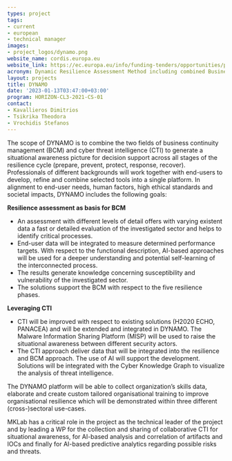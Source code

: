 ```yaml
---
types: project
tags:
- current
- european
- technical manager
images: 
- project_logos/dynamo.png
website_name: cordis.europa.eu
website_link: https://ec.europa.eu/info/funding-tenders/opportunities/portal/screen/how-to-participate/org-details/987472029/project/101069601/program/43108390/details
acronym: Dynamic Resilience Assessment Method including combined Business Continuity Management and Cyber Threat Intelligence solution for Critical Sectors
layout: projects
title: DYNAMO
date: '2023-01-13T03:47:00+03:00'
program: HORIZON-CL3-2021-CS-01
contact:
- Kavallieros Dimitrios 
- Tsikrika Theodora  
- Vrochidis Stefanos
---
```

<p>
The scope of DYNAMO is to combine the two fields of business continuity management (BCM) and cyber threat intelligence (CTI) to generate a situational awareness picture for decision support across all stages of the resilience cycle (prepare, prevent, protect, response, recover). Professionals of different backgrounds will work together with end-users to develop, refine and combine selected tools into a single platform. In alignment to end-user needs, human factors, high ethical standards and societal impacts, DYNAMO includes the following goals:
</p>
<p>
<b>Resilience assessment as basis for BCM</b>
<ul>
<li>An assessment with different levels of detail offers with varying existent data a fast or detailed evaluation of the investigated sector and helps to identify critical processes.</li>
<li>End-user data will be integrated to measure determined performance targets. With respect to the functional description, AI-based approaches will be used for a deeper understanding and potential self-learning of the interconnected process.</li>
<li>The results generate knowledge concerning susceptibility and vulnerability of the investigated sector.</li>
<li>The solutions support the BCM with respect to the five resilience phases.</li>
</ul>
</p>
<p>
<b>Leveraging CTI</b>
<ul>
<li>CTI will be improved with respect to existing solutions (H2020 ECHO, PANACEA) and will be extended and integrated in DYNAMO. The Malware Information Sharing Platform (MISP) will be used to raise the situational awareness between different security actors.</li>
<li>The CTI approach deliver data that will be integrated into the resilience and BCM approach. The use of AI will support the development. Solutions will be integrated with the Cyber Knowledge Graph to visualize the analysis of threat intelligence.</li>
</ul>
</p>
<p>
The DYNAMO platform will be able to collect organization’s skills data, elaborate and create custom tailored organisational training to improve organisational resilience which will be demonstrated within three different (cross-)sectoral use-cases.
</p>
<p>
MKLab has a critical role in the project as the technical leader of the project and by leading a WP for the collection and sharing of collaborative CTI for situational awareness, for AI-based analysis and correlation of artifacts and IOCs and finally for AI-based predictive analytics regarding possible risks and threats.
</p>